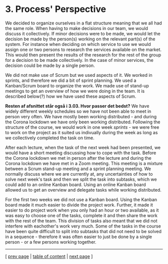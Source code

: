# 3. Process' Perspective

We decided to organize ourselves in a flat structure meaning that we all had the same role. When having to make decisions in our team, we would discuss it collectively. If minor decisions were to be made, we would let the decision be made by the person(s) working on the relevant part(s) of the system. For instance when deciding on which service to use we would assign one or two persons to research the services available on the market. This would then present the results of the research for the rest of the group for a decision to be made collectively. In the case of minor services, the decision could be made by a single person.

We did not make use of Scrum but we used aspects of it. We worked in sprints, and therefore we did a bit of sprint planning. We used a Kanban/Scrum board to organize the work. We made use of stand-up meetings to get an overview of how we were doing in the team. It is described below(?) how we have used these aspects of Scrum.

**Resten af afsnittet står også i 3.03. Hvor passer det bedst?**
We have widely different weekly schedules so we have not been able to meet in person very often. We have mostly been working distributed - and during the Corona lockdown we have only been working distributed. Following the structure of the course, we would work in one week *sprints* - we were free to work on the project as it suited us indivually during the week as long as we collectively completed the task on time. 

After each lecture, when the task of the next week had been presented, we would have a short meeting discussing how to cope with the task. Before the Corona lockdown we met in person after the lecture and during the Corona lockdown we have met in a Zoom meeting. This meeting is a mixture between a Scrum stand-up meeting and a sprint planning meeting. We normally discuss where we are currently at, any uncertainties of how to solve next week's task and then we split the task into subtasks, which we could add to an online Kanban board. Using an online Kanban board allowed us to get an overview and delegate tasks while working distributed.

For the first two weeks we did not use a Kanban board. Using the Kanban board made it much easier to divide the project work. Further, it made it easier to do project work when you only had an hour or two available, as it was easy to choose one of the tasks, complete it and then share the work with the rest of the team. This division of tasks also meant that we did not interfere with eachother's work very much. Some of the tasks in the course have been quite difficult to split into subtasks that did not need to be solved in a sequence - therefore it was often easier to just be done by a single person - or a few persons working together.

---
[ [prev page](../chapters/203_interactions_of_subsystems.md) | [table of content](../table_of_content.md) | [next page](../chapters/301_ci_dc_chain_tools.md) ]